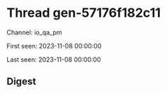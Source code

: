 # Thread gen-57176f182c11
Channel: io_qa_pm

First seen: 2023-11-08 00:00:00

Last seen: 2023-11-08 00:00:00

## Digest


